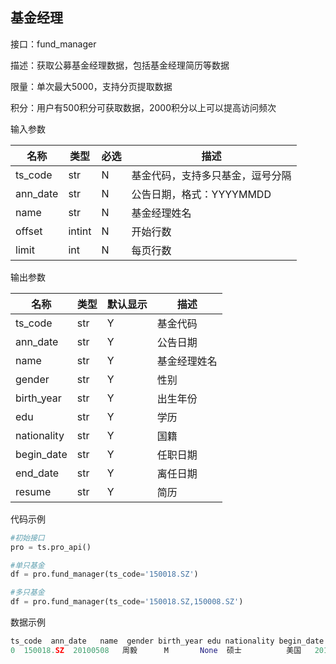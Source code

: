 ## 基金经理

接口：fund_manager

描述：获取公募基金经理数据，包括基金经理简历等数据

限量：单次最大5000，支持分页提取数据

积分：用户有500积分可获取数据，2000积分以上可以提高访问频次

输入参数

| 名称 | 类型 | 必选 | 描述 |
| --- | --- | --- | --- |
| ts_code | str | N | 基金代码，支持多只基金，逗号分隔 |
| ann_date | str | N | 公告日期，格式：YYYYMMDD |
| name | str | N | 基金经理姓名 |
| offset | intint | N | 开始行数 |
| limit | int | N | 每页行数 |

输出参数

| 名称 | 类型 | 默认显示 | 描述 |
| --- | --- | --- | --- |
| ts_code | str | Y | 基金代码 |
| ann_date | str | Y | 公告日期 |
| name | str | Y | 基金经理姓名 |
| gender | str | Y | 性别 |
| birth_year | str | Y | 出生年份 |
| edu | str | Y | 学历 |
| nationality | str | Y | 国籍 |
| begin_date | str | Y | 任职日期 |
| end_date | str | Y | 离任日期 |
| resume | str | Y | 简历 |

代码示例

```python
#初始接口
pro = ts.pro_api()

#单只基金
df = pro.fund_manager(ts_code='150018.SZ')

#多只基金
df = pro.fund_manager(ts_code='150018.SZ,150008.SZ')
```

数据示例

```python
ts_code  ann_date   name  gender birth_year edu nationality begin_date  end_date                                             resume
0  150018.SZ  20100508   周毅      M       None  硕士          美国   20100507      None  CFA，硕士学位；毕业于北京大学，美国南卡罗莱纳大学，美国约翰霍普金斯大学。曾任美国普华永道...
```